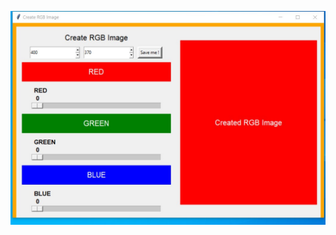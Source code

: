 ![Create-RGB-Image-MuCe][images]

[images]: /03-%20Create%20RGB%20Image%20App/Create-RGB-Image-MuCe.jpg